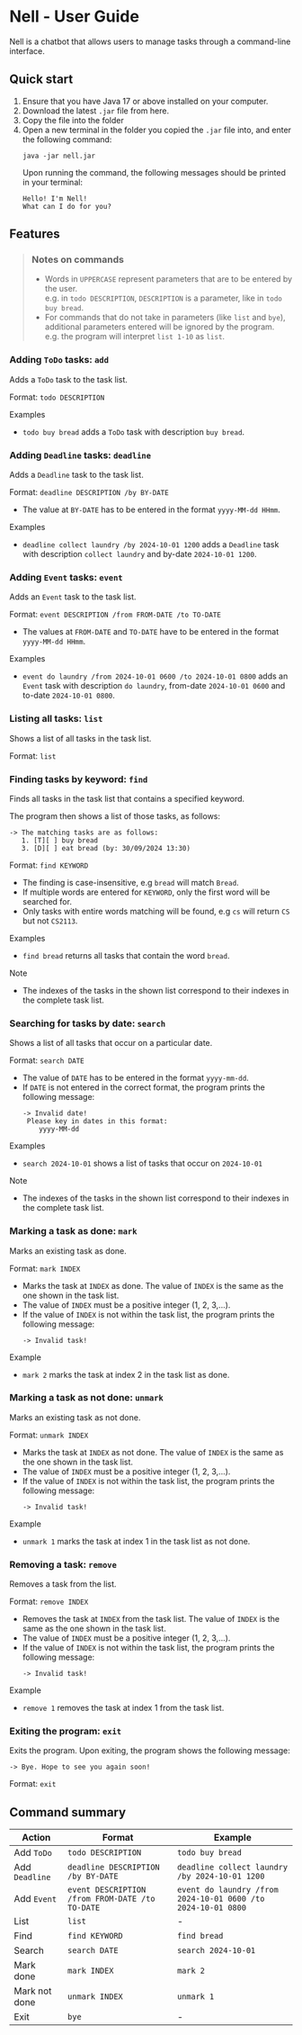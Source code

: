 # Nell - User Guide

Nell is a chatbot that allows users to manage tasks through a command-line interface. 

## Quick start

1. Ensure that you have Java 17 or above installed on your computer.
2. Download the latest `.jar` file from here.
3. Copy the file into the folder 
4. Open a new terminal in the folder you copied the `.jar` file into, and enter the following command:
   ```
   java -jar nell.jar
   ```
   Upon running the command, the following messages should be printed in your terminal:
   ```
   Hello! I'm Nell!
   What can I do for you?
   ```

## Features

> ### Notes on commands
> 
> * Words in `UPPERCASE` represent parameters that are to be entered by the user.  
> e.g. in `todo DESCRIPTION`, `DESCRIPTION` is a parameter, like in `todo buy bread`.
> * For commands that do not take in parameters (like `list` and `bye`), additional parameters
> entered will be ignored by the program.  
> e.g. the program will interpret `list 1-10` as `list`.
> 

### Adding `ToDo` tasks: `add`
Adds a `ToDo` task to the task list. 

Format: `todo DESCRIPTION`

Examples
* `todo buy bread` adds a `ToDo` task with description `buy bread`.

### Adding `Deadline` tasks: `deadline`
Adds a `Deadline` task to the task list.

Format: `deadline DESCRIPTION /by BY-DATE`
* The value at `BY-DATE` has to be entered in the format `yyyy-MM-dd HHmm`.

Examples
* `deadline collect laundry /by 2024-10-01 1200` adds a `Deadline` task with description `collect laundry`
and by-date `2024-10-01 1200`.

### Adding `Event` tasks: `event`
Adds an `Event` task to the task list.

Format: `event DESCRIPTION /from FROM-DATE /to TO-DATE`
* The values at `FROM-DATE` and `TO-DATE` have to be entered in the format `yyyy-MM-dd HHmm`.

Examples
* `event do laundry /from 2024-10-01 0600 /to 2024-10-01 0800` adds an `Event` task with description
`do laundry`, from-date `2024-10-01 0600` and to-date `2024-10-01 0800`.

### Listing all tasks: `list`
Shows a list of all tasks in the task list.

Format: `list`

### Finding tasks by keyword: `find`
Finds all tasks in the task list that contains a specified keyword.

The program then shows a list of those tasks, as follows:
```
-> The matching tasks are as follows:
   1. [T][ ] buy bread
   3. [D][ ] eat bread (by: 30/09/2024 13:30)
```

Format: `find KEYWORD`
* The finding is case-insensitive, e.g `bread` will match `Bread`.
* If multiple words are entered for `KEYWORD`, only the first word will be searched for. 
* Only tasks with entire words matching will be found, e.g `cs` will return `CS` but not `CS2113`.

Examples
* `find bread` returns all tasks that contain the word `bread`.

Note
* The indexes of the tasks in the shown list correspond to their indexes in the complete task list.

### Searching for tasks by date: `search`
Shows a list of all tasks that occur on a particular date.

Format: `search DATE`
* The value of `DATE` has to be entered in the format `yyyy-mm-dd`.
* If `DATE` is not entered in the correct format, the program prints the following message:
  ```
  -> Invalid date!
   Please key in dates in this format:
      yyyy-MM-dd
  ```

Examples
* `search 2024-10-01` shows a list of tasks that occur on `2024-10-01`

Note
* The indexes of the tasks in the shown list correspond to their indexes in the complete task list.

### Marking a task as done: `mark`
Marks an existing task as done.

Format: `mark INDEX`
* Marks the task at `INDEX` as done. The value of `INDEX` is the same as the one shown in the task list.
* The value of `INDEX` must be a positive integer (1, 2, 3,...).
* If the value of `INDEX` is not within the task list, the program prints the following message:
  ```
  -> Invalid task!
  ```
  
Example
* `mark 2` marks the task at index 2 in the task list as done.

### Marking a task as not done: `unmark`
Marks an existing task as not done.

Format: `unmark INDEX`
* Marks the task at `INDEX` as not done. The value of `INDEX` is the same as the one shown in the task list.
* The value of `INDEX` must be a positive integer (1, 2, 3,...).
* If the value of `INDEX` is not within the task list, the program prints the following message:
  ```
  -> Invalid task!
  ```
  
Example
* `unmark 1` marks the task at index 1 in the task list as not done.

### Removing a task: `remove`
Removes a task from the list.

Format: `remove INDEX`
* Removes the task at `INDEX` from the task list. The value of `INDEX` is the same as the one shown in the task list.
* The value of `INDEX` must be a positive integer (1, 2, 3,...).
* If the value of `INDEX` is not within the task list, the program prints the following message:
    ```
  -> Invalid task!
  ```
  
Example
* `remove 1` removes the task at index 1 from the task list.

### Exiting the program: `exit`
Exits the program.
Upon exiting, the program shows the following message:
```
-> Bye. Hope to see you again soon!
```

Format: `exit`

## Command summary

| Action         | Format                                          | Example                                                      |
|----------------|-------------------------------------------------|--------------------------------------------------------------|
| Add `ToDo`     | `todo DESCRIPTION`                              | `todo buy bread`                                             |
| Add `Deadline` | `deadline DESCRIPTION /by BY-DATE`              | `deadline collect laundry /by 2024-10-01 1200`               |
| Add `Event`    | `event DESCRIPTION /from FROM-DATE /to TO-DATE` | `event do laundry /from 2024-10-01 0600 /to 2024-10-01 0800` |
| List           | `list`                                          | -                                                            |
| Find           | `find KEYWORD`                                  | `find bread`                                                 |
| Search         | `search DATE`                                   | `search 2024-10-01`                                          |
| Mark done      | `mark INDEX`                                    | `mark 2`                                                     |
| Mark not done  | `unmark INDEX`                                  | `unmark 1`                                                   |
| Exit           | `bye`                                           | -                                                            |